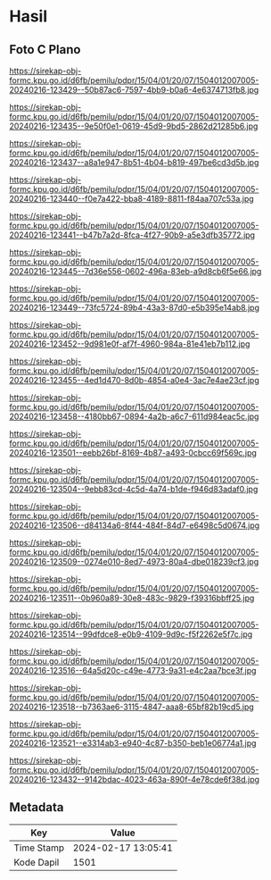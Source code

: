 # Hasil

## Foto C Plano

https://sirekap-obj-formc.kpu.go.id/d6fb/pemilu/pdpr/15/04/01/20/07/1504012007005-20240216-123429--50b87ac6-7597-4bb9-b0a6-4e6374713fb8.jpg

https://sirekap-obj-formc.kpu.go.id/d6fb/pemilu/pdpr/15/04/01/20/07/1504012007005-20240216-123435--9e50f0e1-0619-45d9-9bd5-2862d21285b6.jpg

https://sirekap-obj-formc.kpu.go.id/d6fb/pemilu/pdpr/15/04/01/20/07/1504012007005-20240216-123437--a8a1e947-8b51-4b04-b819-497be6cd3d5b.jpg

https://sirekap-obj-formc.kpu.go.id/d6fb/pemilu/pdpr/15/04/01/20/07/1504012007005-20240216-123440--f0e7a422-bba8-4189-8811-f84aa707c53a.jpg

https://sirekap-obj-formc.kpu.go.id/d6fb/pemilu/pdpr/15/04/01/20/07/1504012007005-20240216-123441--b47b7a2d-8fca-4f27-90b9-a5e3dfb35772.jpg

https://sirekap-obj-formc.kpu.go.id/d6fb/pemilu/pdpr/15/04/01/20/07/1504012007005-20240216-123445--7d36e556-0602-496a-83eb-a9d8cb6f5e66.jpg

https://sirekap-obj-formc.kpu.go.id/d6fb/pemilu/pdpr/15/04/01/20/07/1504012007005-20240216-123449--73fc5724-89b4-43a3-87d0-e5b395e14ab8.jpg

https://sirekap-obj-formc.kpu.go.id/d6fb/pemilu/pdpr/15/04/01/20/07/1504012007005-20240216-123452--9d981e0f-af7f-4960-984a-81e41eb7b112.jpg

https://sirekap-obj-formc.kpu.go.id/d6fb/pemilu/pdpr/15/04/01/20/07/1504012007005-20240216-123455--4ed1d470-8d0b-4854-a0e4-3ac7e4ae23cf.jpg

https://sirekap-obj-formc.kpu.go.id/d6fb/pemilu/pdpr/15/04/01/20/07/1504012007005-20240216-123458--4180bb67-0894-4a2b-a6c7-611d984eac5c.jpg

https://sirekap-obj-formc.kpu.go.id/d6fb/pemilu/pdpr/15/04/01/20/07/1504012007005-20240216-123501--eebb26bf-8169-4b87-a493-0cbcc69f569c.jpg

https://sirekap-obj-formc.kpu.go.id/d6fb/pemilu/pdpr/15/04/01/20/07/1504012007005-20240216-123504--9ebb83cd-4c5d-4a74-b1de-f946d83adaf0.jpg

https://sirekap-obj-formc.kpu.go.id/d6fb/pemilu/pdpr/15/04/01/20/07/1504012007005-20240216-123506--d84134a6-8f44-484f-84d7-e6498c5d0674.jpg

https://sirekap-obj-formc.kpu.go.id/d6fb/pemilu/pdpr/15/04/01/20/07/1504012007005-20240216-123509--0274e010-8ed7-4973-80a4-dbe018239cf3.jpg

https://sirekap-obj-formc.kpu.go.id/d6fb/pemilu/pdpr/15/04/01/20/07/1504012007005-20240216-123511--0b960a89-30e8-483c-9829-f39316bbff25.jpg

https://sirekap-obj-formc.kpu.go.id/d6fb/pemilu/pdpr/15/04/01/20/07/1504012007005-20240216-123514--99dfdce8-e0b9-4109-9d9c-f5f2262e5f7c.jpg

https://sirekap-obj-formc.kpu.go.id/d6fb/pemilu/pdpr/15/04/01/20/07/1504012007005-20240216-123516--64a5d20c-c49e-4773-9a31-e4c2aa7bce3f.jpg

https://sirekap-obj-formc.kpu.go.id/d6fb/pemilu/pdpr/15/04/01/20/07/1504012007005-20240216-123518--b7363ae6-3115-4847-aaa8-65bf82b19cd5.jpg

https://sirekap-obj-formc.kpu.go.id/d6fb/pemilu/pdpr/15/04/01/20/07/1504012007005-20240216-123521--e3314ab3-e940-4c87-b350-beb1e06774a1.jpg

https://sirekap-obj-formc.kpu.go.id/d6fb/pemilu/pdpr/15/04/01/20/07/1504012007005-20240216-123432--9142bdac-4023-463a-890f-4e78cde6f38d.jpg


## Metadata

| Key        | Value               |
| ---------- | ------------------- |
| Time Stamp | 2024-02-17 13:05:41 |
| Kode Dapil | 1501                |



